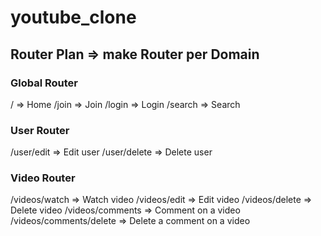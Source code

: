 # youtube_clone

## Router Plan => make Router per Domain

### Global Router

/ => Home
/join => Join
/login => Login
/search => Search

### User Router

/user/edit => Edit user
/user/delete => Delete user

### Video Router

/videos/watch => Watch video
/videos/edit => Edit video
/videos/delete => Delete video
/videos/comments => Comment on a video
/videos/comments/delete => Delete a comment on a video

